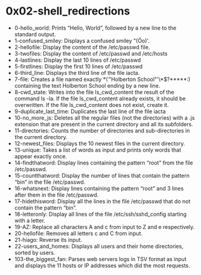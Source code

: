 # 0x02-shell_redirections
* 0-hello_world: Prints “Hello, World”, followed by a new line to the standard output.
* 1-confused_smiley: Displays a confused smiley "(Ôo)'.
* 2-hellofile: Display the content of the /etc/passwd file.
* 3-twofiles: Display the content of /etc/passwd and /etc/hosts
* 4-lastlines: Display the last 10 lines of /etc/passwd
* 5-firstlines: Display the first 10 lines of /etc/passwd
* 6-third_line: Displays the third line of the file iacta.
* 7-file: Creates a file named exactly \*\\'"Holberton School"\'\\*$\?\*\*\*\*\*:) containing the text Holberton School ending by a new line.
* 8-cwd_state: Writes into the file ls_cwd_content the result of the command ls -la. If the file ls_cwd_content already exists, it should be overwritten. If the file ls_cwd_content does not exist, create it.
* 9-duplicate_last_time: Duplicates the last line of the file iacta
* 10-no_more_js: Deletes all the regular files (not the directories) with a .js extension that are present in the current directory and all its subfolders.
* 11-directories: Counts the number of directories and sub-directories in the current directory.
* 12-newest_files: Displays the 10 newest files in the current directory.
* 13-unique: Takes a list of words as input and prints only words that appear exactly once.
* 14-findthatword: Display lines containing the pattern “root” from the file /etc/passwd.
* 15-countthatword: Display the number of lines that contain the pattern “bin” in the file /etc/passwd.
* 16-whatsnext: Display lines containing the pattern “root” and 3 lines after them in the file /etc/passwd.
* 17-hidethisword: Display all the lines in the file /etc/passwd that do not contain the pattern “bin”.
* 18-letteronly: Display all lines of the file /etc/ssh/sshd_config starting with a letter.
* 19-AZ: Replace all characters A and c from input to Z and e respectively.
* 20-hellofile: Removes all letters c and C from input.
* 21-hiago: Reverse its input.
* 22-users_and_homes: Displays all users and their home directories, sorted by users.
* 103-the_biggest_fan: Parses web servers logs in TSV format as input and displays the 11 hosts or IP addresses which did the most requests.
